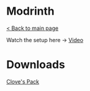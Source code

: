 # Modrinth

[< Back to main page](https://clovetwilight3.github.io/)

Watch the setup here -> [Video](https://www.mazeymoos.com/modrinth/setup.mp4)

# Downloads

[Clove's Pack](https://www.mazeymoos.com/modrinth/clove.mrpack)

